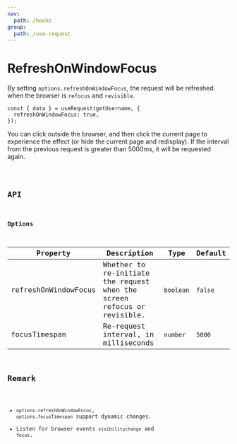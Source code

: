 ```yaml
---
nav:
  path: /hooks
group:
  path: /use-request
---
```


# RefreshOnWindowFocus

By setting `options.refreshOnWindowFocus`, the request will be refreshed when the browser is `refocus` and `revisible`.

```tsx | pure
const { data } = useRequest(getUsername, {
  refreshOnWindowFocus: true,
});
```

You can click outside the browser, and then click the current page to experience the effect (or hide the current page and redisplay). If the interval from the previous request is greater than 5000ms, it will be requested again.

<code src="./demo/refreshOnWindowFocus.tsx" />

## API

### Options

| Property             | Description                                                              | Type      | Default |
|----------------------|--------------------------------------------------------------------------|-----------|---------|
| refreshOnWindowFocus | Whether to re-initiate the request when the screen refocus or revisible. | `boolean` | `false` |
| focusTimespan        | Re-request interval, in milliseconds                                     | `number`  | `5000`  |

## Remark

* `options.refreshOnWindowFocus`, `options.focusTimespan` support dynamic changes.
* Listen for browser events `visibilitychange` and `focus`.
